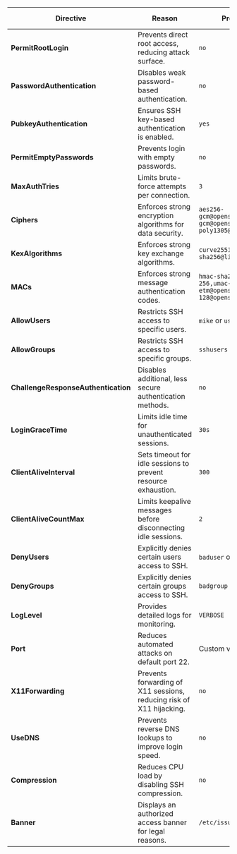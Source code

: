 | **Directive**                | **Reason**                                                                 | **Proper Value**                                         | **Default Value**         | **Severity Rating** |
|-------------------------------|---------------------------------------------------------------------------|---------------------------------------------------------|---------------------------|----------------------|
| **PermitRootLogin**           | Prevents direct root access, reducing attack surface.                     | `no`                                                   | `yes`                     | High                 |
| **PasswordAuthentication**    | Disables weak password-based authentication.                              | `no`                                                   | `yes`                     | High                 |
| **PubkeyAuthentication**      | Ensures SSH key-based authentication is enabled.                         | `yes`                                                  | `yes`                     | High                 |
| **PermitEmptyPasswords**      | Prevents login with empty passwords.                                      | `no`                                                   | `no`                     | High                 |
| **MaxAuthTries**              | Limits brute-force attempts per connection.                              | `3`                                                    | `6`                      | High                 |
| **Ciphers**                   | Enforces strong encryption algorithms for data security.                 | `aes256-gcm@openssh.com,aes128-gcm@openssh.com,chacha20-poly1305@openssh.com` | Default weak list         | High                 |
| **KexAlgorithms**             | Enforces strong key exchange algorithms.                                 | `curve25519-sha256@libssh.org` | Default weak list         | High                 |
| **MACs**                      | Enforces strong message authentication codes.                            | `hmac-sha2-512,hmac-sha2-256,umac-128-etm@openssh.com,umac-128@openssh.com` | Default weak list         | High                 |
| **AllowUsers**                | Restricts SSH access to specific users.                                  | `mike` or `user1 user2`                                | All users allowed         | High                 |
| **AllowGroups**               | Restricts SSH access to specific groups.                                 | `sshusers`                                             | All groups allowed        | High                 |
| **ChallengeResponseAuthentication** | Disables additional, less secure authentication methods.                | `no`                                                   | `yes`                     | Medium               |
| **LoginGraceTime**            | Limits idle time for unauthenticated sessions.                           | `30s`                                                  | `120s`                   | Medium               |
| **ClientAliveInterval**       | Sets timeout for idle sessions to prevent resource exhaustion.           | `300`                                                  | `0` (disabled)           | Medium               |
| **ClientAliveCountMax**       | Limits keepalive messages before disconnecting idle sessions.            | `2`                                                    | `3`                      | Medium               |
| **DenyUsers**                 | Explicitly denies certain users access to SSH.                           | `baduser` or `root`                                    | None                     | Medium               |
| **DenyGroups**                | Explicitly denies certain groups access to SSH.                          | `badgroup`                                             | None                     | Medium               |
| **LogLevel**                  | Provides detailed logs for monitoring.                                   | `VERBOSE`                                              | `INFO`                   | Medium               |
| **Port**                      | Reduces automated attacks on default port 22.                            | Custom value (e.g., 2222)                              | 22                        | Medium               |
| **X11Forwarding**             | Prevents forwarding of X11 sessions, reducing risk of X11 hijacking.     | `no`                                                   | `yes`                    | Low                  |
| **UseDNS**                    | Prevents reverse DNS lookups to improve login speed.                     | `no`                                                   | `yes`                    | Low                  |
| **Compression**               | Reduces CPU load by disabling SSH compression.                           | `no`                                                   | `yes`                    | Low                  |
| **Banner**                    | Displays an authorized access banner for legal reasons.                 | `/etc/issue.net`                                       | None                     | Low                  |
